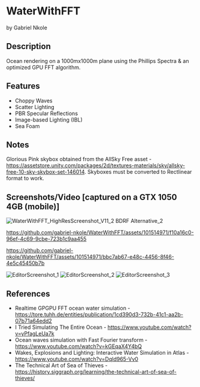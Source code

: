 # WaterWithFFT
by Gabriel Nkole

## Description
Ocean rendering on a 1000mx1000m plane using the Phillips Spectra & an optimized GPU FFT algorithm.

## Features
- Choppy Waves
- Scatter Lighting
- PBR Specular Reflections
- Image-based Lighting (IBL)
- Sea Foam

## Notes
Glorious Pink skybox obtained from the AllSky Free asset - https://assetstore.unity.com/packages/2d/textures-materials/sky/allsky-free-10-sky-skybox-set-146014.
Skyboxes must be converted to Rectlinear format to work.

## Screenshots/Video [captured on a GTX 1050 4GB (mobile)]
![WaterWithFFT_HighResScreenshot_V11_2 BDRF Alternative_2](https://github.com/gabriel-nkole/WaterWithFFT/assets/101514971/1331bed1-1de3-4a01-8e1e-28cf274e4b67)

https://github.com/gabriel-nkole/WaterWithFFT/assets/101514971/f10a16c0-96ef-4c69-9cbe-723b1c9aa455

https://github.com/gabriel-nkole/WaterWithFFT/assets/101514971/bbc7ab67-e48c-4456-8f46-4e5c45450b7b

![EditorScreenshot_1](https://github.com/gabriel-nkole/WaterWithFFT/assets/101514971/0593e32e-a007-417d-bb1f-d46fb51def49)
![EditorScreenshot_2](https://github.com/gabriel-nkole/WaterWithFFT/assets/101514971/10572f8f-82bb-43f6-a9b2-2df3e0653217)
![EditorScreenshot_3](https://github.com/gabriel-nkole/WaterWithFFT/assets/101514971/415771d4-1b8a-44ac-82ac-6df0c5b8a89c)

## References
- Realtime GPGPU FFT ocean water simulation - https://tore.tuhh.de/entities/publication/1cd390d3-732b-41c1-aa2b-07b71a64edd2
- I Tried Simulating The Entire Ocean - https://www.youtube.com/watch?v=yPfagLeUa7k
- Ocean waves simulation with Fast Fourier transform - https://www.youtube.com/watch?v=kGEqaX4Y4bQ
- Wakes, Explosions and Lighting: Interactive Water Simulation in Atlas - https://www.youtube.com/watch?v=Dqld965-Vv0
- The Technical Art of Sea of Thieves - https://history.siggraph.org/learning/the-technical-art-of-sea-of-thieves/

